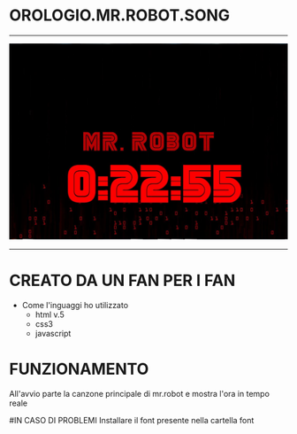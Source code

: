 # OROLOGIO.MR.ROBOT.SONG
--------------------------------------------------------------------------------------------------------------------------------------

![alt text](https://github.com/CrashOverride97680/OROLOGIO.MR.ROBOT.SONG/blob/master/IMGIT.JPG "immagine programma in funzione")

---------------------------------------------------------------------------------------------------------------------------------------

# CREATO DA UN FAN PER I FAN

* Come l'inguaggi ho utilizzato 
  * html v.5
  * css3
  * javascript

# FUNZIONAMENTO

All'avvio parte la canzone principale di mr.robot e mostra l'ora in tempo reale

#IN CASO DI PROBLEMI
Installare il font presente nella cartella font
